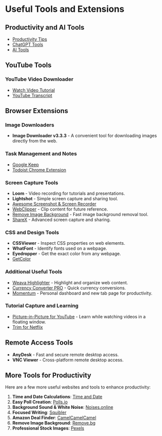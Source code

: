 # Useful Tools and Extensions

## Productivity and AI Tools

- [Productivity Tips](https://github.com/atiq-shumon/Prod-tools-health-exer-meet-life-skills-medi-comm-inspi-leader-succ-yog-cele-nego-deba-mind-subcon/blob/main/README.md)
- [ChatGPT Tools](https://github.com/atiq-shumon/Chat_gpt_prompt_engineering_ai_chatgpt/tree/main/ChatGpt_Tools)  
- [AI Tools](https://github.com/atiq-shumon/Chat_gpt_Bing_bard_prompt_engineering_ai_chatgpt_claude_cursor_ai/tree/main/%F0%9F%98%80%F0%9F%98%80ai_tools)

## YouTube Tools

### YouTube Video Downloader

- [Watch Video Tutorial](https://www.youtube.com/watch?v=eC18IgD3N0A&ab_channel=Shopify%2B%2B)
- [YouTube Transcript](https://glasp.co/welcome/transcript)

## Browser Extensions

### Image Downloaders
- **Image Downloader v3.3.3** - A convenient tool for downloading images directly from the web.

### Task Management and Notes
- [Google Keep](https://chrome.google.com/webstore/detail/google-keep-chrome-extens/lpcaedmchfhocbbapmcbpinfpgnhiddi)
- [Todoist Chrome Extension](https://chrome.google.com/webstore/detail/todoist-for-chrome/jldhpllghnbhlbpcmnajkpdmadaolakh)

### Screen Capture Tools
- **Loom** - Video recording for tutorials and presentations.
- **Lightshot** - Simple screen capture and sharing tool.
- [Awesome Screenshot & Screen Recorder](https://chrome.google.com/webstore/detail/awesome-screenshot-screen/nlipoenfbbikpbjkfpfillcgkoblgpmj?hl=en)
- [WebClipper](https://chrome.google.com/webstore/detail/notebook-web-clipper/cneaciknhhaahhdediboeafhdlbdoodg) - Clip content for future reference.
- [Remove Image Background](https://www.remove.bg/) - Fast image background removal tool.
- [ShareX](https://getsharex.com/) - Advanced screen capture and sharing.

### CSS and Design Tools
- **CSSViewer** - Inspect CSS properties on web elements.
- **WhatFont** - Identify fonts used on a webpage.
- **Eyedropper** - Get the exact color from any webpage.
- [GetColor](https://chrome.google.com/webstore/detail/getcolor/...)

### Additional Useful Tools
- [Weava Highlighter](https://chrome.google.com/webstore/detail/weava-highlighter/...) - Highlight and organize web content.
- [Currency Converter PRO](https://chrome.google.com/webstore/detail/currency-converter/...) - Quick currency conversions.
- [Momentum](https://chrome.google.com/webstore/detail/momentum/...) - Personal dashboard and new tab page for productivity.

### Tutorial Capture and Learning
- [Picture-in-Picture for YouTube](https://chrome.google.com/webstore/detail/picture-in-picture-for-ch/ekoomohieogfomodjdjjfdammloodeih) - Learn while watching videos in a floating window.
- [Trim for Netflix](https://chrome.google.com/webstore/detail/trim-netflix/...)

## Remote Access Tools
- **AnyDesk** - Fast and secure remote desktop access.
- **VNC Viewer** - Cross-platform remote desktop access.

## More Tools for Productivity
Here are a few more useful websites and tools to enhance productivity:

1. **Time and Date Calculations**: [Time and Date](https://www.timeanddate.com/)
2. **Easy Poll Creation**: [Polls.io](https://polls.io/)
3. **Background Sound & White Noise**: [Noises.online](https://noises.online/)
4. **Focused Writing**: [Squibler](https://www.squibler.io/dangerous-wri...)
5. **Amazon Deal Finder**: [CamelCamelCamel](https://camelcamelcamel.com/)
6. **Remove Image Background**: [Remove.bg](https://www.remove.bg/)
7. **Professional Stock Images**: [Pexels](https://www.pexels.com/)



